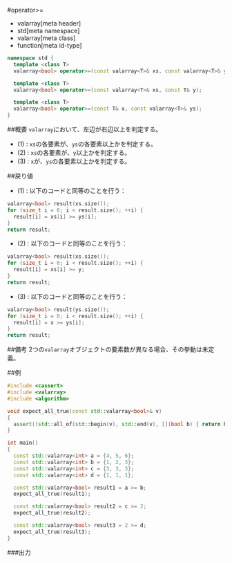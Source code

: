#operator>=
* valarray[meta header]
* std[meta namespace]
* valarray[meta class]
* function[meta id-type]

```cpp
namespace std {
  template <class T>
  valarray<bool> operator>=(const valarray<T>& xs, const valarray<T>& ys); // (1)

  template <class T>
  valarray<bool> operator>=(const valarray<T>& xs, const T& y);            // (2)

  template <class T>
  valarray<bool> operator>=(const T& x, const valarray<T>& ys);            // (3)
}
```

##概要
`valarray`において、左辺が右辺以上を判定する。


- (1) : `xs`の各要素が、`ys`の各要素以上かを判定する。
- (2) : `xs`の各要素が、`y`以上かを判定する。
- (3) : `x`が、`ys`の各要素以上かを判定する。


##戻り値

- (1) : 以下のコードと同等のことを行う：

```cpp
valarray<bool> result(xs.size());
for (size_t i = 0; i < result.size(); ++i) {
  result[i] = xs[i] >= ys[i];
}
return result;
```


- (2) : 以下のコードと同等のことを行う：

```cpp
valarray<bool> result(xs.size());
for (size_t i = 0; i < result.size(); ++i) {
  result[i] = xs[i] >= y;
}
return result;
```


- (3) : 以下のコードと同等のことを行う：

```cpp
valarray<bool> result(ys.size());
for (size_t i = 0; i < result.size(); ++i) {
  result[i] = x >= ys[i];
}
return result;
```


##備考
2つの`valarray`オブジェクトの要素数が異なる場合、その挙動は未定義。


##例
```cpp
#include <cassert>
#include <valarray>
#include <algorithm>

void expect_all_true(const std::valarray<bool>& v)
{
  assert((std::all_of(std::begin(v), std::end(v), [](bool b) { return b; })));
}

int main()
{
  const std::valarray<int> a = {4, 5, 6};
  const std::valarray<int> b = {1, 2, 3};
  const std::valarray<int> c = {3, 3, 3};
  const std::valarray<int> d = {1, 1, 1};

  const std::valarray<bool> result1 = a >= b;
  expect_all_true(result1);

  const std::valarray<bool> result2 = c >= 2;
  expect_all_true(result2);

  const std::valarray<bool> result3 = 2 >= d;
  expect_all_true(result3);
}
```

###出力
```
```


